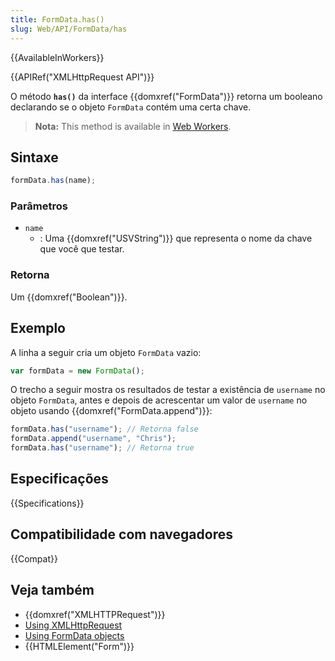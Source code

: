 ```yaml
---
title: FormData.has()
slug: Web/API/FormData/has
---
```


{{AvailableInWorkers}}

{{APIRef("XMLHttpRequest API")}}

O método **`has()`** da interface {{domxref("FormData")}} retorna um booleano declarando se o objeto `FormData` contém uma certa chave.

> **Nota:** This method is available in [Web Workers](/pt-BR/docs/Web/API/Web_Workers_API).

## Sintaxe

```js
formData.has(name);
```

### Parâmetros

- `name`
  - : Uma {{domxref("USVString")}} que representa o nome da chave que você que testar.

### Retorna

Um {{domxref("Boolean")}}.

## Exemplo

A linha a seguir cria um objeto `FormData` vazio:

```js
var formData = new FormData();
```

O trecho a seguir mostra os resultados de testar a existência de `username` no objeto `FormData`, antes e depois de acrescentar um valor de `username` no objeto usando {{domxref("FormData.append")}}:

```js
formData.has("username"); // Retorna false
formData.append("username", "Chris");
formData.has("username"); // Retorna true
```

## Especificações

{{Specifications}}

## Compatibilidade com navegadores

{{Compat}}

## Veja também

- {{domxref("XMLHTTPRequest")}}
- [Using XMLHttpRequest](/pt-BR/docs/DOM/XMLHttpRequest/Using_XMLHttpRequest)
- [Using FormData objects](/pt-BR/docs/DOM/XMLHttpRequest/FormData/Using_FormData_Objects)
- {{HTMLElement("Form")}}

